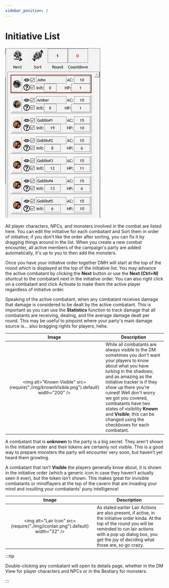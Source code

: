 ```yaml
---
sidebar_position: 2
---
```


# Initiative List

![Combat View](./img/initiativeList.png)

All player characters, NPCs, and monsters involved in the combat are listed here. You can edit the initiative for each combatant and Sort them in order of initiative; if you don't like the order after sorting, you can fix it by dragging things around in the list. When you create a new combat encounter, all active members of the campaign's party are added automatically, it's up to you to then add the monsters.

Once you have your initiative order together DMH will start at the top of the round which is displayed at the top of the initiative list. You may advance the active combatant by clicking the **Next** button or use the **Next (Ctrl+N)** shortcut to the combatant next in the initiative order. You can also right click on a combatant and click Activate to make them the active player regardless of initiative order.

Speaking of the active combatant, when any combatant receives damage that damage is considered to be dealt by the active combatant. This is important as you can use the **Statistics** function to track damage that all combatants are receiving, dealing, and the average damage dealt per round. This may be useful to pinpoint where your party's main damage source is… also bragging rights for players, hehe.

<!-- markdownlint-disable MD033 Exception to Rule MD033 needed for setting explicit width -->
|                                          Image                                          | Description                                                                                                                                                                                                                                                                                                                                                                                        |
| :-------------------------------------------------------------------------------------: | -------------------------------------------------------------------------------------------------------------------------------------------------------------------------------------------------------------------------------------------------------------------------------------------------------------------------------------------------------------------------------------------------- |
| <img alt="Known Visible" src={require("./img/knownVisible.png").default} width="200" /> | While all combatants are always visible to the DM sometimes you don't want your players to know about what you have lurking in the shadows; and as amazing as the initiative tracker is if they show up there you're ruined! Well don't worry we got you covered, combatants have two states of visibility **Known** and **Visible**; this can be changed using the checkboxes for each combatant. |
<!-- markdownlint-enable MD033 -->

A combatant that is **unknown** to the party is a big secret. They aren’t shown in the initiative order and their tokens are certainly not visible. This is a good way to prepare monsters the party will encounter very soon, but haven’t yet heard them growling.

A combatant that isn’t **Visible** the players generally know about, it is shown in the initiative order (which a generic icon in case they haven’t actually seen it ever), but the token isn’t shown. This makes great for invisible combatants or mindflayers at the top of the cavern that are invading your mind and insulting your combatants' puny intelligence!

<!-- markdownlint-disable MD033 Exception to Rule MD033 needed for setting explicit width -->
|                                     Image                                      | Description                                                                                                                                                                                                                                     |
| :----------------------------------------------------------------------------: | ----------------------------------------------------------------------------------------------------------------------------------------------------------------------------------------------------------------------------------------------- |
| <img alt="Lair Icon" src={require("./img/iconlair.png").default} width="32" /> | As stated earlier Lair Actions are also present, if active, in the initiative order kinda. At the top of the round  you will be reminded to run lair actions with a pop up dialog box, you get the joy of deciding what those are, so go crazy. |
<!-- markdownlint-enable MD033 -->

:::tip

Double-clicking any combatant will open its details page, whether in the DM View for player characters and NPCs or in the Bestiary for monsters.

:::
